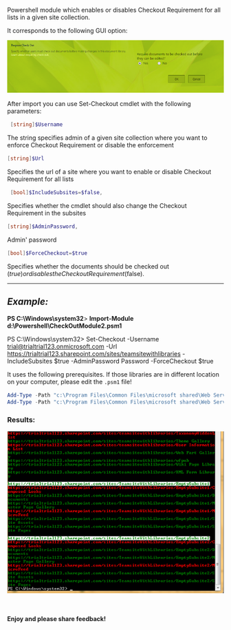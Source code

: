 Powershell module which enables or disables Checkout Requirement for all lists in a given site collection.

It corresponds to the following GUI option:

<img src="../Force your users to checkout documents using Powershell/RequireCheckout.png">

After import you can use Set-Checkout cmdlet with the following parameters:
```powershell
 [string]$Username
 ```
The string specifies admin of a given site collection where you want to enforce Checkout Requirement or disable the enforcement
```powershell
[string]$Url
```
Specifies the url of a site where you want to enable or disable Checkout Requirement for all lists 
```powershell
 [bool]$IncludeSubsites=$false,
 ```
Specifies whether the cmdlet should also change the Checkout Requirement in the subsites
```powershell
[string]$AdminPassword,
```
Admin' password
```powershell
[bool]$ForceCheckout=$true
```
Specifies whether the documents should be checked out ($true) or disables the Checkout Requirement ($false).

<hr>

## ***Example:***

**PS C:\Windows\system32**> **Import-Module d:\Powershell\CheckOutModule2.psm1**

PS C:\Windows\system32> Set-Checkout -Username trial@trialtrial123.onmicrosoft.com -Url https://trialtrial123.sharepoint.com/sites/teamsitewithlibraries -IncludeSubsites $true -AdminPassword Password -ForceCheckout $true

It uses the following prerequisites. If those libraries are in different location on your computer, please edit the ```.psm1``` file!

 

```PowerShell
Add-Type -Path "c:\Program Files\Common Files\microsoft shared\Web Server Extensions\15\ISAPI\Microsoft.SharePoint.Client.dll"  
Add-Type -Path "c:\Program Files\Common Files\microsoft shared\Web Server Extensions\15\ISAPI\Microsoft.SharePoint.Client.Runtime.dll"  
 ```
 

### Results:

<img src="../Force your users to checkout documents using Powershell/RequireCheckoutResults.png">

 <br/><br/>
<b>Enjoy and please share feedback!</b>
